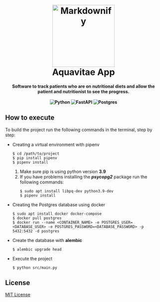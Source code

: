 <h1 align="center">
<br>
    <img src="https://images.vexels.com/media/users/3/145368/isolated/preview/2966d7176c1dd81b5d15c1e8a602173a-waterdrop-arredondado-vislumbre-golpe.png" 
        alt="Markdownify" width="200">
<br>
    Aquavitae App
<br>
</h1>

<h4 align="center">
    Software to track patients who are on nutritional diets and allow the patient and nutritionist to see the progress.
<br>
<br>
<div align="center">
    <img src="https://img.shields.io/badge/python-%23007ACC.svg?&style=for-the-badge&logo=python&logoColor=white" alt="Python">
    <img src="https://img.shields.io/badge/FastAPI-005571?style=for-the-badge&logo=fastapi" alt="FastAPI">
    <img src="https://img.shields.io/badge/PostgreSQL-316192?style=for-the-badge&logo=postgresql&logoColor=white" alt="Postgres">
</div>
</h4>

## How to execute
To build the project run the following commands in the terminal, step by step:

- Creating a virtual environment with pipenv
    ```
    $ cd /path/to/project
    $ pip install pipenv
    $ pipenv install
    ```
  
  1. Make sure pip is using python version **3.9**
  2. If you have problems installing the ***psycopg2*** package run the following commands:
      ```
      $ sudo apt install libpq-dev python3.9-dev
      $ pipenv install
      ```

- Creating the Postgres database using docker
    ```
    $ sudo apt install docker docker-compose
    $ docker pull postgres
    $ docker run --name <CONTAINER_NAME> -e POSTGRES_USER=<DATABASE_USER> -e POSTGRES_PASSWORD=<DATABASE_PASSWORD> -p 5432:5432 -d postgres
    ```
  
- Create the database with **alembic**
    ```
    $ alembic upgrade head
    ```
  
- Execute the project
    ```
    $ python src/main.py
    ```

## License
[MIT License](/LICENSE.md)
